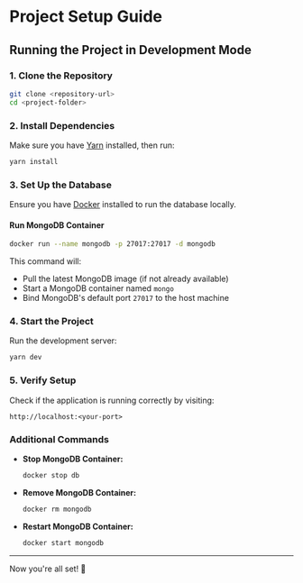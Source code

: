# Project Setup Guide

## Running the Project in Development Mode

### 1. Clone the Repository
```sh
git clone <repository-url>
cd <project-folder>
```

### 2. Install Dependencies
Make sure you have [Yarn](https://yarnpkg.com/) installed, then run:
```sh
yarn install
```

### 3. Set Up the Database
Ensure you have [Docker](https://www.docker.com/) installed to run the database locally.

#### Run MongoDB Container
```sh
docker run --name mongodb -p 27017:27017 -d mongodb
```
This command will:
- Pull the latest MongoDB image (if not already available)
- Start a MongoDB container named `mongo`
- Bind MongoDB's default port `27017` to the host machine

### 4. Start the Project
Run the development server:
```sh
yarn dev
```

### 5. Verify Setup
Check if the application is running correctly by visiting:
```
http://localhost:<your-port>
```

### Additional Commands
- **Stop MongoDB Container:**
  ```sh
  docker stop db
  ```
- **Remove MongoDB Container:**
  ```sh
  docker rm mongodb
  ```
- **Restart MongoDB Container:**
  ```sh
  docker start mongodb
  ```

---
Now you're all set! 🚀
